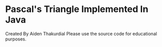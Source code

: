 # Pascal's Triangle Implemented In Java 
Created By Aiden Thakurdial
Please use the source code for educational purposes. 
